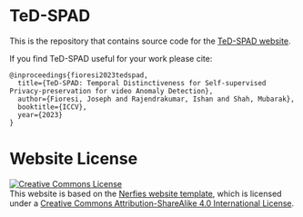 # TeD-SPAD

This is the repository that contains source code for the [TeD-SPAD website](https://joefioresi718.github.io/TeD-SPAD_webpage/).

If you find TeD-SPAD useful for your work please cite:
```
@inproceedings{fioresi2023tedspad,
  title={TeD-SPAD: Temporal Distinctiveness for Self-supervised Privacy-preservation for video Anomaly Detection},
  author={Fioresi, Joseph and Rajendrakumar, Ishan and Shah, Mubarak},
  booktitle={ICCV},
  year={2023}
}
```

# Website License
<a rel="license" href="http://creativecommons.org/licenses/by-sa/4.0/"><img alt="Creative Commons License" style="border-width:0" src="https://i.creativecommons.org/l/by-sa/4.0/88x31.png" /></a><br />This website is based on the [Nerfies website template](nerfies.github.io), which is licensed under a <a rel="license" href="http://creativecommons.org/licenses/by-sa/4.0/">Creative Commons Attribution-ShareAlike 4.0 International License</a>.
